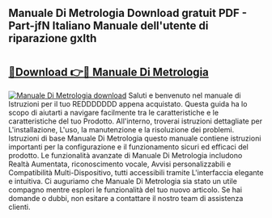 ## Manuale Di Metrologia Download gratuit PDF - Part-jfN Italiano Manuale dell'utente di riparazione gxIth

# <h2><a href="http://dfdx14e.blite.top/?on=Manuale+Di+Metrologia">🔗Download 👉🔴 Manuale Di Metrologia</a></h2>

[![Manuale Di Metrologia download](https://i.imgur.com/lujVjoI.png)](http://dfdx14e.blite.top/?on=Manuale+Di+Metrologia)
Saluti e benvenuto nel manuale di Istruzioni per il tuo REDDDDDDD appena acquistato. Questa guida ha lo scopo di aiutarti a navigare facilmente tra le caratteristiche e le caratteristiche del tuo Prodotto. All'interno, troverai istruzioni dettagliate per L'installazione, L'uso, la manutenzione e la risoluzione dei problemi. Istruzioni di base Manuale Di Metrologia questo manuale contiene istruzioni importanti per la configurazione e il funzionamento sicuri ed efficaci del prodotto. Le funzionalità avanzate di Manuale Di Metrologia includono Realtà Aumentata, riconoscimento vocale, Avvisi personalizzabili e Compatibilità Multi-Dispositivo, tutti accessibili tramite L'interfaccia elegante e intuitiva. Ci auguriamo che Manuale Di Metrologia sia stato un utile compagno mentre esplori le funzionalità del tuo nuovo articolo. Se hai domande o dubbi, non esitare a contattare il nostro team di assistenza clienti.
